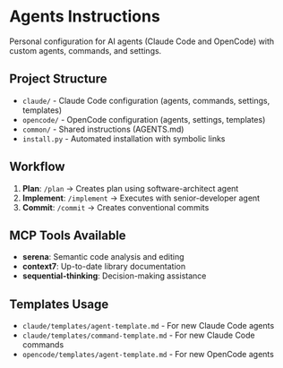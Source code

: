 # Agents Instructions

Personal configuration for AI agents (Claude Code and OpenCode) with custom agents, commands, and settings.

## Project Structure

- `claude/` - Claude Code configuration (agents, commands, settings, templates)
- `opencode/` - OpenCode configuration (agents, settings, templates)
- `common/` - Shared instructions (AGENTS.md)
- `install.py` - Automated installation with symbolic links

## Workflow

1. **Plan**: `/plan` → Creates plan using software-architect agent
2. **Implement**: `/implement` → Executes with senior-developer agent
3. **Commit**: `/commit` → Creates conventional commits

## MCP Tools Available

- **serena**: Semantic code analysis and editing
- **context7**: Up-to-date library documentation
- **sequential-thinking**: Decision-making assistance

## Templates Usage

- `claude/templates/agent-template.md` - For new Claude Code agents
- `claude/templates/command-template.md` - For new Claude Code commands
- `opencode/templates/agent-template.md` - For new OpenCode agents
